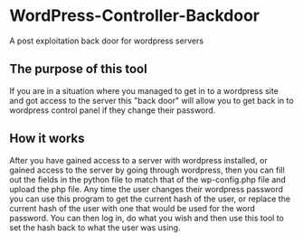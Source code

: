 # WordPress-Controller-Backdoor
A post exploitation back door for wordpress servers

## The purpose of this tool
If you are in a situation where you managed to get in to a wordpress site and got access to the server this "back door" will allow you to get back in to wordpress control panel if they change their password.

## How it works
After you have gained access to a server with wordpress installed, or gained access to the server by going through wordpress, then you can fill out the fields in the python file to match that of the wp-config.php file and upload the php file. Any time the user changes their wordpress password you can use this program to get the current hash of the user, or replace the current hash of the user with one that would be used for the word password. You can then log in, do what you wish and then use this tool to set the hash back to what the user was using.
